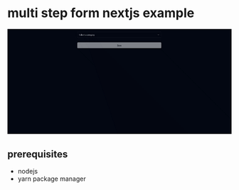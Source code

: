# multi step form nextjs example

![Demo Apps](./demo.gif)

## prerequisites

- nodejs
- yarn package manager

